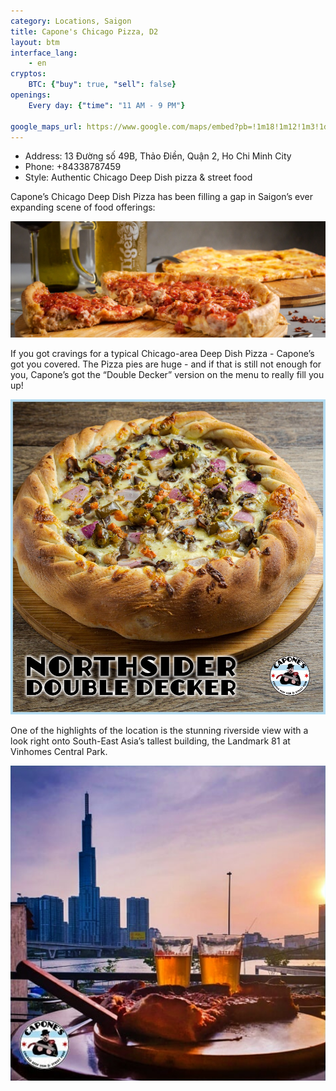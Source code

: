 ```yaml
---
category: Locations, Saigon
title: Capone's Chicago Pizza, D2 
layout: btm
interface_lang:
    - en
cryptos:
    BTC: {"buy": true, "sell": false}
openings:
    Every day: {"time": "11 AM - 9 PM"}

google_maps_url: https://www.google.com/maps/embed?pb=!1m18!1m12!1m3!1d3919.1242059709343!2d106.7265383150567!3d10.801797992304325!2m3!1f0!2f0!3f0!3m2!1i1024!2i768!4f13.1!3m3!1m2!1s0x317527776ec7201f%3A0x63f0786a0f0ca52d!2sBitcoin%20ATM%20by%20BitcoinVN!5e0!3m2!1sen!2s!4v1619430028080!5m2!1sen!2s
---
```


* Address: 13 Đường số 49B, Thảo Điền, Quận 2, Ho Chi Minh City
* Phone: +84338787459
* Style: Authentic Chicago Deep Dish pizza & street food

Capone’s Chicago Deep Dish Pizza has been filling a gap in Saigon’s ever expanding scene of food offerings:

![](/images/capones/deep_fried.png)

If you got cravings for a typical Chicago-area Deep Dish Pizza - Capone’s got you covered. The Pizza pies are huge - and if that is still not enough for you, Capone’s got the “Double Decker” version on the menu to really fill you up!

![](/images/capones/double_decker.png)

One of the highlights of the location is the stunning riverside view with a look right onto South-East Asia’s tallest building, the Landmark 81 at Vinhomes Central Park.

![](/images/capones/capones.png)